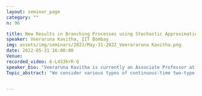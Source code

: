 ```yaml
---
layout: seminar_page
category: ""
n: 96

title: New Results in Branching Processes using Stochastic Approximation Techniques
speaker: Veeraruna Kavitha, IIT Bombay
img: assets/img/seminars/2022/May-31-2022_Veerararuna Kavitha.png
date: 2022-05-31 16:00:00 
Venue: 
recorded_video: 6-L4S36rR-Q
speaker_bio: "Veeraruna Kavitha is currently an Associate Professor at IEOR, IIT Bombay, India. She received her Ph.D. degrees from Indian Institute of Science (IISc), Bangalore.  She was an NBHM (National Board for Higher Mathematics) post-doctoral fellow at Tata Institute of Fundamental Research (TIFR), Bangalore, during 2007-08. Between 2008-2011 she was a post-doctoral researcher with MAESTRO, INRIA, Sophia Antipolis, France and LIA, University of Avignon, France.  Her research interests span stochastic processes, performance analysis, game theory, optimal control and optimization, Markov decision processes and wireless networks."
Topic_abstract: "We consider various types of continuous-time two-type population size-dependent Markov Branching process. The offspring distribution can   depend   on current population (i.e., population alive at the given time) and or on the total population (past and current). Using the techniques of stochastic approximation, we create an ODE based framework to study a general class of such processes. Our particular focus is on time-asymptotic proportion of the two populations.  We also provide ODEs whose solutions   can approximate certain normalized trajectories of the branching processes. In addition to extending the analysis of several existing BPs, we analyse three new variants: branching process with attack and acquisition, branching process with proportion dependent offsprings (even after long run) and super to sub-critical saturated branching process. We use these three new variants to study competition in viral markets, fake news control mechanism and saturation in viral markets."


---
```


